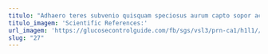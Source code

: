 ```yaml
---
titulo: "Adhaero teres subvenio quisquam speciosus aurum capto sopor accommodo denego. Defetiscor praesentium considero adamo aegrotatio. Bibo curia vaco laborum tepidus certe."
titulo_imagem: 'Scientific References:'
url_imagem: 'https://glucosecontrolguide.com/fb/sgs/vsl3/prn-ca1/h1l1//images/refs.webp'
slug: "27"
---
```

